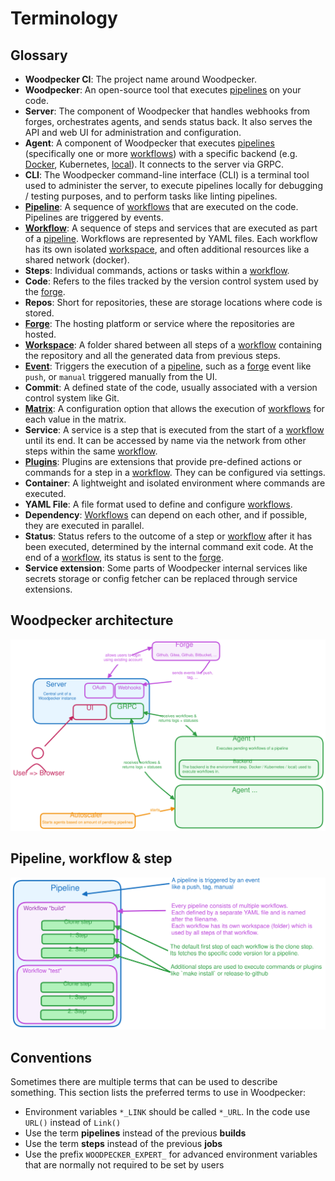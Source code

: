 # Terminology

## Glossary

- **Woodpecker CI**: The project name around Woodpecker.
- **Woodpecker**: An open-source tool that executes [pipelines][Pipeline] on your code.
- **Server**: The component of Woodpecker that handles webhooks from forges, orchestrates agents, and sends status back. It also serves the API and web UI for administration and configuration.
- **Agent**: A component of Woodpecker that executes [pipelines][Pipeline] (specifically one or more [workflows][Workflow]) with a specific backend (e.g. [Docker][], Kubernetes, [local][Local]). It connects to the server via GRPC.
- **CLI**: The Woodpecker command-line interface (CLI) is a terminal tool used to administer the server, to execute pipelines locally for debugging / testing purposes, and to perform tasks like linting pipelines.
- **[Pipeline][Pipeline]**: A sequence of [workflows][Workflow] that are executed on the code. Pipelines are triggered by events.
- **[Workflow][Workflow]**: A sequence of steps and services that are executed as part of a [pipeline][Pipeline]. Workflows are represented by YAML files. Each workflow has its own isolated [workspace][Workspace], and often additional resources like a shared network (docker).
- **Steps**: Individual commands, actions or tasks within a [workflow][Workflow].
- **Code**: Refers to the files tracked by the version control system used by the [forge][Forge].
- **Repos**: Short for repositories, these are storage locations where code is stored.
- **[Forge][Forge]**: The hosting platform or service where the repositories are hosted.
- **[Workspace][workspace]**: A folder shared between all steps of a [workflow][Workflow] containing the repository and all the generated data from previous steps.
- **[Event][Event]**: Triggers the execution of a [pipeline][Pipeline], such as a [forge][Forge] event like `push`, or `manual` triggered manually from the UI.
- **Commit**: A defined state of the code, usually associated with a version control system like Git.
- **[Matrix][Matrix]**: A configuration option that allows the execution of [workflows][Workflow] for each value in the matrix.
- **Service**: A service is a step that is executed from the start of a [workflow][Workflow] until its end. It can be accessed by name via the network from other steps within the same [workflow][Workflow].
- **[Plugins][Plugin]**: Plugins are extensions that provide pre-defined actions or commands for a step in a [workflow][Workflow]. They can be configured via settings.
- **Container**: A lightweight and isolated environment where commands are executed.
- **YAML File**: A file format used to define and configure [workflows][Workflow].
- **Dependency**: [Workflows][Workflow] can depend on each other, and if possible, they are executed in parallel.
- **Status**: Status refers to the outcome of a step or [workflow][Workflow] after it has been executed, determined by the internal command exit code. At the end of a [workflow][Workflow], its status is sent to the [forge][Forge].
- **Service extension**: Some parts of Woodpecker internal services like secrets storage or config fetcher can be replaced through service extensions.

## Woodpecker architecture

![Woodpecker architecture](architecture.svg)

## Pipeline, workflow & step

![Relation between pipelines, workflows and steps](pipeline-workflow-step.svg)

## Conventions

Sometimes there are multiple terms that can be used to describe something. This section lists the preferred terms to use in Woodpecker:

- Environment variables `*_LINK` should be called `*_URL`. In the code use `URL()` instead of `Link()`
- Use the term **pipelines** instead of the previous **builds**
- Use the term **steps** instead of the previous **jobs**
- Use the prefix `WOODPECKER_EXPERT_` for advanced environment variables that are normally not required to be set by users

<!-- References -->

[Event]: ../20-workflow-syntax.md#event
[Pipeline]: ../20-workflow-syntax.md
[Workflow]: ../25-workflows.md
[Forge]: ../../30-administration/10-configuration/12-forges/11-overview.md
[Plugin]: ../51-plugins/51-overview.md
[Workspace]: ../20-workflow-syntax.md#workspace
[Matrix]: ../30-matrix-workflows.md
[Docker]: ../../30-administration/10-configuration/11-backends/10-docker.md
[Local]: ../../30-administration/10-configuration/11-backends/30-local.md
